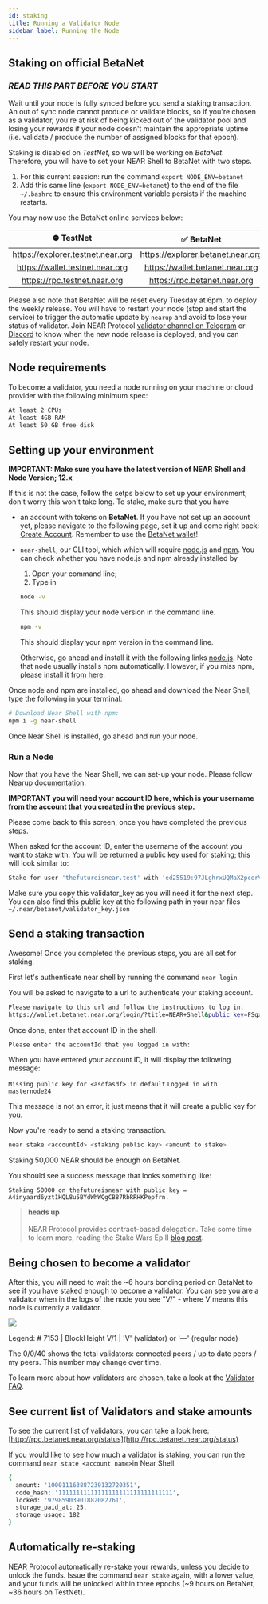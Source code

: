 ```yaml
---
id: staking
title: Running a Validator Node
sidebar_label: Running the Node
---
```


## Staking on official BetaNet

### _READ THIS PART BEFORE YOU START_

Wait until your node is fully synced before you send a staking transaction. An out of sync node cannot produce or validate blocks, so if you're chosen as a validator, you're at risk of being kicked out of the validator pool and losing your rewards if your node doesn't maintain the appropriate uptime \(i.e. validate / produce the number of assigned blocks for that epoch\).

Staking is disabled on *TestNet*, so we will be working on *BetaNet*. Therefore, you will have to set your NEAR Shell to BetaNet with two steps.
1. For this current session: run the command `export NODE_ENV=betanet`
2. Add this same line (`export NODE_ENV=betanet`) to the end of the file `~/.bashrc` to ensure this environment variable persists if the machine restarts.

You may now use the BetaNet online services below:

|             ⛔️ TestNet             |             ✅ BetaNet             |
| :-------------------------------: | :-------------------------------: |
| https://explorer.testnet.near.org | https://explorer.betanet.near.org |
|  https://wallet.testnet.near.org  |  https://wallet.betanet.near.org  |
|   https://rpc.testnet.near.org    |   https://rpc.betanet.near.org    |

Please also note that BetaNet will be reset every Tuesday at 6pm, to deploy the weekly release. You will have to restart your node (stop and start the service) to trigger the automatic update by `nearup` and avoid to lose your status of validator.
Join NEAR Protocol [validator channel on Telegram](https://t.me/near_validators) or [Discord](https://discord.gg/ZMPr3VB) to know when the new node release is deployed, and you can safely restart your node.


## Node requirements

To become a validator, you need a node running on your machine or cloud provider with the following minimum spec:

```bash
At least 2 CPUs
At least 4GB RAM
At least 50 GB free disk
```

## Setting up your environment

**IMPORTANT: Make sure you have the latest version of NEAR Shell and Node Version; 12.x**

If this is not the case, follow the setps below to set up your environment; don't worry this won't take long. To stake, make sure that you have

* an account with tokens on **BetaNet**. If you have not set up an account yet, please navigate to the following page, set it up and come right back: [Create Account](../local-setup/create-account.md). Remember to use the [BetaNet wallet](https://wallet.betanet.near.org)!
* `near-shell`, our CLI tool, which which will require [node.js](https://nodejs.org/en/download/) and [npm](https://www.npmjs.com/get-npm). You can check whether you have node.js and npm already installed by

  1. Open your command line;
  2. Type in
    ```bash
    node -v
    ```
    This should display your node version in the command line.
    ```bash
    npm -v
    ```
    This should display your npm version in the command line.

    Otherwise, go ahead and install it with the following links [node.js](https://nodejs.org/en/download/). Note that node usually installs npm automatically. However, if you miss npm, please install it [from here](https://www.npmjs.com/get-npm).

Once node and npm are installed, go ahead and download the Near Shell; type the following in your terminal:

```bash
# Download Near Shell with npm:
npm i -g near-shell
```
Once Near Shell is installed, go ahead and run your node.

### Run a Node

Now that you have the Near Shell, we can set-up your node. Please follow [Nearup documentation](https://github.com/near/nearup).

**IMPORTANT you will need your account ID here, which is your username from the account that you created in the previous step.**

Please come back to this screen, once you have completed the previous steps.

When asked for the account ID, enter the username of the account you want to stake with. You will be returned a public key used for staking; this will look similar to:

```bash
Stake for user 'thefutureisnear.test' with 'ed25519:97JLghrxUQMaX2pcerVB5FNFu4qk8rx8J3fnWRyoEB7M'
```

Make sure you copy this validator\_key as you will need it for the next step. You can also find this public key at the following path in your near files `~/.near/betanet/validator_key.json`

## Send a staking transaction

Awesome! Once you completed the previous steps, you are all set for staking.

First let's authenticate near shell by running the command `near login`

You will be asked to navigate to a url to authenticate your staking account.

```bash
Please navigate to this url and follow the instructions to log in:
https://wallet.betanet.near.org/login/?title=NEAR+Shell&public_key=FSgxX7YwuCveCeYqsSAB3sD8dgdy3XBWztCQcEjimpaN
```
Once done, enter that account ID in the shell:

```bash
Please enter the accountId that you logged in with:
```

When you have entered your account ID, it will display the following message:

`Missing public key for <asdfasdf> in default`
`Logged in with masternode24`

This message is not an error, it just means that it will create a public key for you.

Now you're ready to send a staking transaction.

```bash
near stake <accountId> <staking public key> <amount to stake>
```

Staking 50,000 NEAR should be enough on BetaNet.

You should see a success message that looks something like:

```text
Staking 50000 on thefutureisnear with public key = A4inyaard6yzt1HQL8u5BYdWhWQgCB87RbRRHKPepfrn.
```

<blockquote class="warning">
    <strong>heads up</strong><br><br>
    NEAR Protocol provides contract-based delegation. Take some time to learn more, reading the Stake Wars Ep.II <a href="https://near.org/blog/stake-wars-episode-ii/" target="_blank">blog post</a>.
</blockquote>


## Being chosen to become a validator

After this, you will need to wait the ~6 hours bonding period on BetaNet to see if you have staked enough to become a validator. You can see you are a validator when in the logs of the node you see "V/" - where V means this node is currently a validator.

![](assets/validators%20%281%29.png)

Legend: # 7153 | BlockHeight V/1 | 'V' (validator) or '—' (regular node)

The 0/0/40 shows the total validators: connected peers / up to date peers / my peers. This number may change over time.

To learn more about how validators are chosen, take a look at the [Validator FAQ](../validator/validator-faq.md).

## See current list of Validators and stake amounts

To see the current list of validators, you can take a look here: [http://rpc.betanet.near.org/status](http://rpc.betanet.near.org/status)

If you would like to see how much a validator is staking, you can run the command `near state <account name>`in Near Shell.

```bash
{
  amount: '100011163887239132720351',
  code_hash: '11111111111111111111111111111111',
  locked: '97985903901882082761',
  storage_paid_at: 25,
  storage_usage: 182
}
```

## Automatically re-staking

NEAR Protocol automatically re-stake your rewards, unless you decide to unlock the funds.
Issue the command `near stake` again, with a lower value, and your funds will be unlocked within three epochs (~9 hours on BetaNet, ~36 hours on TestNet).
